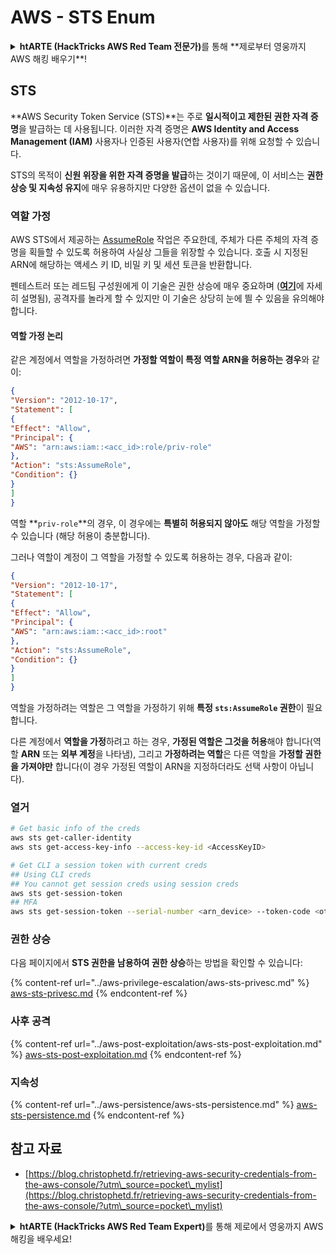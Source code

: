 # AWS - STS Enum

<details>

<summary><strong>htARTE (HackTricks AWS Red Team 전문가)</strong>를 통해 **제로부터 영웅까지 AWS 해킹 배우기**!</summary>

HackTricks를 지원하는 다른 방법:

- **회사가 HackTricks에 광고되길 원하거나** **PDF로 HackTricks 다운로드**하려면 [**구독 요금제**](https://github.com/sponsors/carlospolop)를 확인하세요!
- [**공식 PEASS & HackTricks 스왜그**](https://peass.creator-spring.com)를 구매하세요
- [**The PEASS Family**](https://opensea.io/collection/the-peass-family)를 발견하세요, 당사의 독점 [**NFTs**](https://opensea.io/collection/the-peass-family) 컬렉션
- **💬 [Discord 그룹](https://discord.gg/hRep4RUj7f)** 또는 [텔레그램 그룹](https://t.me/peass)에 **가입**하거나 **트위터** 🐦 [**@hacktricks\_live**](https://twitter.com/hacktricks\_live)**를 팔로우**하세요.
- **해킹 요령을 공유하려면 PR을** [**HackTricks**](https://github.com/carlospolop/hacktricks) 및 [**HackTricks Cloud**](https://github.com/carlospolop/hacktricks-cloud) 깃허브 저장소에 제출하세요.

</details>

## STS

**AWS Security Token Service (STS)**는 주로 **일시적이고 제한된 권한 자격 증명**을 발급하는 데 사용됩니다. 이러한 자격 증명은 **AWS Identity and Access Management (IAM)** 사용자나 인증된 사용자(연합 사용자)를 위해 요청할 수 있습니다.

STS의 목적이 **신원 위장을 위한 자격 증명을 발급**하는 것이기 때문에, 이 서비스는 **권한 상승 및 지속성 유지**에 매우 유용하지만 다양한 옵션이 없을 수 있습니다.

### 역할 가정

AWS STS에서 제공하는 [AssumeRole](https://docs.aws.amazon.com/STS/latest/APIReference/API\_AssumeRole.html) 작업은 주요한데, 주체가 다른 주체의 자격 증명을 획들할 수 있도록 허용하여 사실상 그들을 위장할 수 있습니다. 호출 시 지정된 ARN에 해당하는 액세스 키 ID, 비밀 키 및 세션 토큰을 반환합니다.

펜테스트러 또는 레드팀 구성원에게 이 기술은 권한 상승에 매우 중요하며 ([**여기**](../aws-privilege-escalation/aws-sts-privesc.md#sts-assumerole)에 자세히 설명됨), 공격자를 놀라게 할 수 있지만 이 기술은 상당히 눈에 띌 수 있음을 유의해야 합니다.

#### 역할 가정 논리

같은 계정에서 역할을 가정하려면 **가정할 역할이 특정 역할 ARN을 허용하는 경우**와 같이:
```json
{
"Version": "2012-10-17",
"Statement": [
{
"Effect": "Allow",
"Principal": {
"AWS": "arn:aws:iam::<acc_id>:role/priv-role"
},
"Action": "sts:AssumeRole",
"Condition": {}
}
]
}
```
역할 **`priv-role`**의 경우, 이 경우에는 **특별히 허용되지 않아도** 해당 역할을 가정할 수 있습니다 (해당 허용이 충분합니다).

그러나 역할이 계정이 그 역할을 가정할 수 있도록 허용하는 경우, 다음과 같이:
```json
{
"Version": "2012-10-17",
"Statement": [
{
"Effect": "Allow",
"Principal": {
"AWS": "arn:aws:iam::<acc_id>:root"
},
"Action": "sts:AssumeRole",
"Condition": {}
}
]
}
```
역할을 가정하려는 역할은 그 역할을 가정하기 위해 **특정 `sts:AssumeRole` 권한**이 필요합니다.

다른 계정에서 **역할을 가정**하려고 하는 경우, **가정된 역할은 그것을 허용**해야 합니다(역할 **ARN** 또는 **외부 계정**을 나타냄), 그리고 **가정하려는 역할**은 다른 역할을 **가정할 권한을 가져야만** 합니다(이 경우 가정된 역할이 ARN을 지정하더라도 선택 사항이 아닙니다).

### 열거
```bash
# Get basic info of the creds
aws sts get-caller-identity
aws sts get-access-key-info --access-key-id <AccessKeyID>

# Get CLI a session token with current creds
## Using CLI creds
## You cannot get session creds using session creds
aws sts get-session-token
## MFA
aws sts get-session-token --serial-number <arn_device> --token-code <otp_code>
```
### 권한 상승

다음 페이지에서 **STS 권한을 남용하여 권한 상승**하는 방법을 확인할 수 있습니다:

{% content-ref url="../aws-privilege-escalation/aws-sts-privesc.md" %}
[aws-sts-privesc.md](../aws-privilege-escalation/aws-sts-privesc.md)
{% endcontent-ref %}

### 사후 공격

{% content-ref url="../aws-post-exploitation/aws-sts-post-exploitation.md" %}
[aws-sts-post-exploitation.md](../aws-post-exploitation/aws-sts-post-exploitation.md)
{% endcontent-ref %}

### 지속성

{% content-ref url="../aws-persistence/aws-sts-persistence.md" %}
[aws-sts-persistence.md](../aws-persistence/aws-sts-persistence.md)
{% endcontent-ref %}

## 참고 자료

* [https://blog.christophetd.fr/retrieving-aws-security-credentials-from-the-aws-console/?utm\_source=pocket\_mylist](https://blog.christophetd.fr/retrieving-aws-security-credentials-from-the-aws-console/?utm\_source=pocket\_mylist)

<details>

<summary><strong>htARTE (HackTricks AWS Red Team Expert)</strong>를 통해 제로에서 영웅까지 AWS 해킹을 배우세요!</summary>

HackTricks를 지원하는 다른 방법:

* **회사를 HackTricks에서 광고하거나 PDF로 다운로드하려면** [**구독 요금제**](https://github.com/sponsors/carlospolop)를 확인하세요!
* [**공식 PEASS & HackTricks 스왜그**](https://peass.creator-spring.com)를 구매하세요
* [**The PEASS Family**](https://opensea.io/collection/the-peass-family)를 발견하세요, 당사의 독점 [**NFTs**](https://opensea.io/collection/the-peass-family) 컬렉션
* **💬 [**디스코드 그룹**](https://discord.gg/hRep4RUj7f) 또는 [**텔레그램 그룹**](https://t.me/peass)에 가입하거나** 트위터** 🐦 [**@hacktricks\_live**](https://twitter.com/hacktricks\_live)**를 팔로우하세요.**
* **해킹 트릭을 공유하려면** [**HackTricks**](https://github.com/carlospolop/hacktricks) 및 [**HackTricks Cloud**](https://github.com/carlospolop/hacktricks-cloud) github 저장소에 PR을 제출하세요.

</details>
